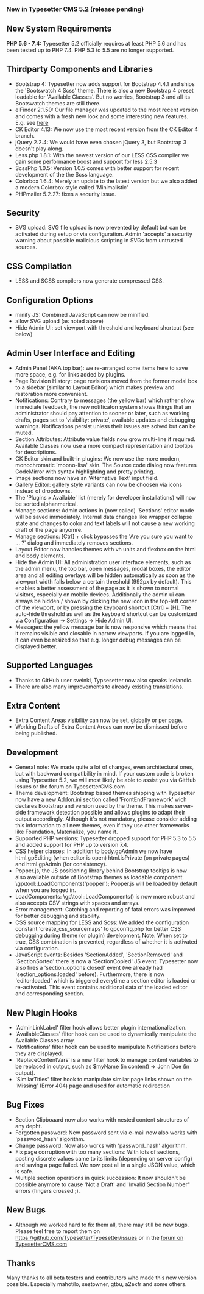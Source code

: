 ### New in Typesetter CMS 5.2 (release pending) ###

## New System Requirements ##

**PHP 5.6 - 7.4:** Typesetter 5.2 officially requires at least PHP 5.6 and has been tested up to PHP 7.4. PHP 5.3 to 5.5 are no longer supported.


## Thirdparty Components and Libraries ##

* Bootstrap 4: Typesetter now adds support for Bootstrap 4.4.1 and ships the 'Bootswatch 4 Scss' theme. There is also a new Bootstrap 4 preset loadable for 'Available Classes'. But no worries, Bootstrap 3 and all its Bootswatch themes are still there.
* elFinder 2.1.50: Our file manager was updated to the most recent version and comes with a fresh new look and some interesting new features. E.g. see [here](https://www.typesettercms.com/Blog/elFinder_2.1.50_in_Upcoming_Release)
* CK Editor 4.13: We now use the most recent version from the CK Editor 4 branch.
* jQuery 2.2.4: We would have even chosen jQuery 3, but Bootstrap 3 doesn't play along.
* Less.php 1.8.1: With the newest version of our LESS CSS compiler we gain some performance boost and support for less 2.5.3
* ScssPhp 1.0.5: Version 1.0.5 comes with better support for recent development of the the Scss language.
* Colorbox 1.6.4: Merely an update to the latest version but we also added a modern Colorbox style called 'Minimalistic'
* PHPmailer 5.2.27: fixes a security issue.


## Security ##
* SVG upload: SVG file upload is now prevented by default but can be activated during setup or via configuration. Admin 'accepts' a security warning about possible malicious scripting in SVGs from untrusted sources.


## CSS Compilation ##
* LESS and SCSS compilers now generate compressed CSS.


## Configuration Options ##
* minify JS: Combined JavaScript can now be minified.
* allow SVG upload (as noted above)
* Hide Admin UI: set viewport with threshold and keyboard shortcut (see below)


## Admin User Interface and Editing ##
* Admin Panel (AKA top bar): we re-arranged some items here to save more space, e.g. for links added by plugins.
* Page Revision History: page revisions moved from the former modal box to a sidebar (similar to Layout Editor) which makes preview and restoration more convenient.
* Notifications: Contrary to messages (the yellow bar) which rather show immediate feedback, the new notificaton system shows things that an administrator should pay attention to sooner or later, such as working drafts, pages set to 'visibility: private', available updates and debugging warnings. Notifications persist unless their issues are solved but can be muted.
* Section Attributes: Attribute value fields now grow multi-line if required. Available Classes now use a more compact representation and tooltips for descriptions.
* CK Editor skin and built-in plugins: We now use the more modern, monochromatic 'moono-lisa' skin. The Source code dialog now features CodeMirror with syntax highlighting and pretty printing.
* Image sections now have an 'Alternative Text' input field.
* Gallery Editor: gallery style variants can now be choosen via icons instead of dropdowns.
* The 'Plugins &raquo; Available' list (merely for developer installations) will now be sorted alphanmerical.
* Manage sections: Admin actions in (now called) 'Sections' editor mode will be saved immediately. Internal data changes like wrapper collapse state and changes to color and text labels will not cause a new working draft of the page anyomre.
* Manage sections: [Ctrl] + click bypasses the 'Are you sure you want to … ?' dialog and immediately removes sections.
* Layout Editor now handles themes with vh units and flexbox on the html and body elements.
* Hide the Admin UI: All administration user interface elements, such as the admin menu, the top bar, open messages, modal boxes, the editor area and all editing overlays will be hidden automatically as soon as the viewport width falls below a certain threshold (992px by default). This enables a better assessment of the page as it is shown to normal visitors, especially on mobile devices. Additionally the admin ui can always be hidden / shown by clicking the new icon in the top-left corner of the viewport, or by pressing the keyboard shortcut [Ctrl] + [H]. The auto-hide threshold as well as the keyboard shortcut can be customized via Configuration -> Settings -> Hide Admin UI.
* Messages: the yellow message bar is now responsive which means that it remains visible and closable in narrow viewports. If you are logged in, it can even be resized so that e.g. longer debug messages can be displayed better.


## Supported Languages ##
* Thanks to GitHub user sveinki, Typsesetter now also speaks Icelandic.
* There are also many improvements to already existing translations.


## Extra Content ##
* Extra Content Areas visibility can now be set, globally or per page.
* Working Drafts of Extra Content Areas can now be dismissed before being published.


## Development ##
* General note: We made quite a lot of changes, even architectural ones, but with backward compatibility in mind. If your custom code is broken using Typesetter 5.2, we will most likely be able to assist you via GitHub issues or the forum on TypesetterCMS.com
* Theme development: Bootstrap based themes shipping with Typesetter now have a new Addon.ini section called 'FrontEndFramework' wich declares Bootstrap and version used by the theme. This makes server-side framework detection possible and allows plugins to adapt their output accordingly. Although it's not mandatory, please consider adding this information to all new themes, even if they use other frameworks like Foundation, Materialize, you name it.
* Supported PHP versions: Typesetter dropped support for PHP 5.3 to 5.5 and added support for PHP up to version 7.4.
* CSS helper classes: In addition to body.gpAdmin we now have html.gpEditing (when editor is open) html.isPrivate (on private pages) and html.gpAdmin (for consistency).
* Popper.js, the JS positioning library behind Bootstrap tooltips is now also available outside of Bootstrap themes as loadable component. 
\gp\tool::LoadComponents('popper'); Popper.js will be loaded by default when you are logged in. 
* LoadComponents: \gp\tool::LoadComponents() is now more robust and also accepts CSV strings with spaces and arrays.
* Error management: Catching and reporting of fatal errors was improved for better debugging and stability.
* CSS source mapping for LESS and Scss: We added the configuration constant 'create_css_sourcemaps' to gpconfig.php for better CSS debugging during theme (or plugin) development. Note: When set to true, CSS combination is prevented, regardless of whether it is activated via configuration.
* JavaScript events: Besides 'SectionAdded', 'SectionRemoved' and 'SectionSorted' there is now a 'SectionCopied' JS event. Typesetter now also fires a 'section_options:closed' event (we already had 'section_options:loaded' before). Furthermore, there is now 'editor:loaded' which is triggered everytime a section editor is loaded or re-activated. This event contains additional data of the loaded editor and corresponding section.


## New Plugin Hooks ###
* 'AdminLinkLabel' filter hook allows better plugin internationalization.
* 'AvailableClasses' filter hook can be used to dynamically manipulate the Available Classes array.
* 'Notifications' filter hook can be used to manipulate Notifications before they are displayed.
* 'ReplaceContentVars' is a new filter hook to manage content variables to be replaced in output, such as $myName (in content) => John Doe (in output).
* 'SimilarTitles' filter hook to manipulate similar page links shown on the 'Missing' (Error 404) page and used for automatic redirection


## Bug Fixes ##
* Section Clipboaard now also works with nested content structures of any depht.
* Forgotten password: New password sent via e-mail now also works with 'password_hash' algorithm. 
* Change password: Now also works with 'password_hash' algorithm. 
* Fix page corruption with too many sections: With lots of sections, posting discrete values came to its limits (depending on server config) and saving a page failed. We now post all in a single JSON value, which is safe.
* Multiple section operations in quick succession: It now shouldn't be possible anymore to cause 'Not a Draft' and 'Invalid Section Number" errors (fingers crossed ;).


## New Bugs ##
* Although we worked hard to fix them all, there may still be new bugs. Please feel free to report them on https://github.com/Typesetter/Typesetter/issues or in the [forum on TypesetterCMS.com](https://www.typesettercms.com/Forum)


## Thanks ##
Many thanks to all beta testers and contributors who made this new version possible. Especially mahotilo, sestowner, gtbu, a2exfr and some others.
